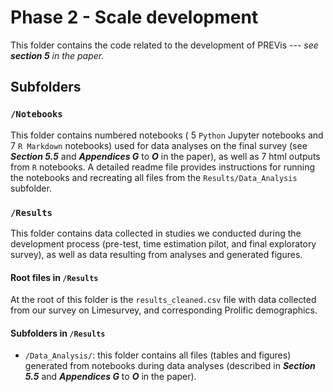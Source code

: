 # Phase 2 - Scale development

This folder contains the code related to the development of PREVis --- *see **section 5** in the paper.*

## Subfolders

### ```/Notebooks```
This folder contains numbered notebooks ( 5 ```Python``` Jupyter notebooks and 7 ```R Markdown``` notebooks) used for data analyses on the final survey (see ***Section 5.5*** and ***Appendices G*** to ***O*** in the paper), as well as 7 html outputs from ```R``` notebooks. A detailed readme file provides instructions for running the notebooks and recreating all files from the ```Results/Data_Analysis``` subfolder.

### ```/Results```
This folder contains data collected in studies we conducted during the development process (pre-test, time estimation pilot, and final exploratory survey), as well as data resulting from analyses and generated figures.

#### Root files in ```/Results```
At the root of this folder is the ```results_cleaned.csv``` file with data collected from our survey on Limesurvey, and corresponding Prolific demographics.

#### Subfolders in ```/Results``` 
-  ```/Data_Analysis/```: this folder contains all files (tables and figures) generated from notebooks during data analyses (described in ***Section 5.5*** and ***Appendices G*** to ***O*** in the paper).
